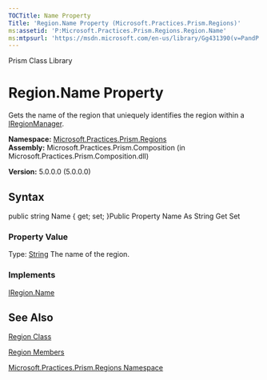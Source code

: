 ```yaml
---
TOCTitle: Name Property
Title: 'Region.Name Property (Microsoft.Practices.Prism.Regions)'
ms:assetid: 'P:Microsoft.Practices.Prism.Regions.Region.Name'
ms:mtpsurl: 'https://msdn.microsoft.com/en-us/library/Gg431390(v=PandP.50)'
---
```


Prism Class Library

Region.Name Property
========================

Gets the name of the region that uniequely identifies the region within a [IRegionManager](https://msdn.microsoft.com/t:microsoft.practices.prism.regions.iregionmanager).

**Namespace:** [Microsoft.Practices.Prism.Regions](https://msdn.microsoft.com/n:microsoft.practices.prism.regions)
**Assembly:** Microsoft.Practices.Prism.Composition (in Microsoft.Practices.Prism.Composition.dll)

**Version:** 5.0.0.0 (5.0.0.0)

## Syntax


public string Name { get; set; }Public Property Name As String Get Set
### Property Value

Type: [String](http://msdn.microsoft.com/en-us/library/s1wwdcbf)
The name of the region.
### Implements

[IRegion.Name](https://msdn.microsoft.com/p:microsoft.practices.prism.regions.iregion.name)

See Also
--------


[Region Class](https://msdn.microsoft.com/t:microsoft.practices.prism.regions.region)

[Region Members](https://msdn.microsoft.com/allmembers.t:microsoft.practices.prism.regions.region)

[Microsoft.Practices.Prism.Regions Namespace](https://msdn.microsoft.com/n:microsoft.practices.prism.regions)
